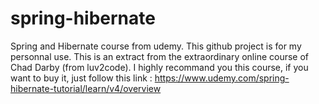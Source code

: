 # spring-hibernate
Spring and Hibernate course from udemy.  This github project is for my personnal use. This is an extract from the extraordinary online course of Chad Darby (from luv2code). I highly recommand you this course, if you want to buy it, just follow this link : https://www.udemy.com/spring-hibernate-tutorial/learn/v4/overview
